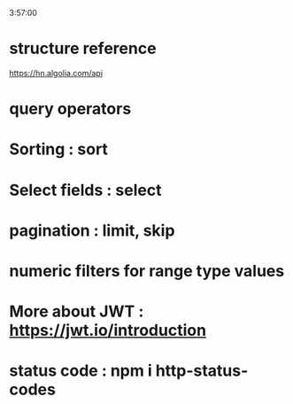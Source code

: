 3:57:00

# structure reference

https://hn.algolia.com/api

# query operators

# Sorting : sort

# Select fields : select

# pagination : limit, skip

# numeric filters for range type values

# More about JWT : https://jwt.io/introduction

# status code : npm i http-status-codes
